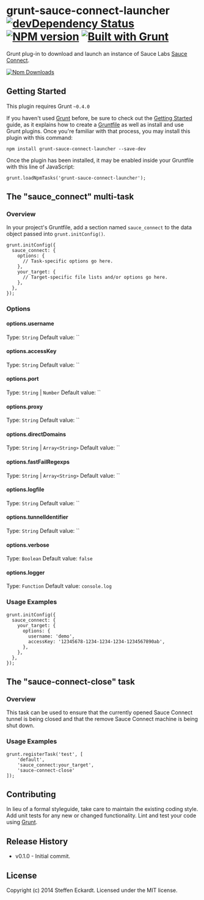 # grunt-sauce-connect-launcher [![devDependency Status](https://david-dm.org/seckardt/grunt-sauce-connect-launcher/dev-status.png)](https://david-dm.org/seckardt/grunt-sauce-connect-launcher#info=devDependencies) [![NPM version](https://badge.fury.io/js/grunt-sauce-connect-launcher.png)](http://badge.fury.io/js/grunt-sauce-connect-launcher) [![Built with Grunt](https://cdn.gruntjs.com/builtwith.png)](http://gruntjs.com/)

Grunt plug-in to download and launch an instance of Sauce Labs [Sauce Connect](https://saucelabs.com/docs/sauce-connect).

[![Npm Downloads](https://nodei.co/npm/grunt-sauce-connect-launcher.png?downloads=true&stars=true)](https://nodei.co/npm/grunt-sauce-connect-launcher.png?downloads=true&stars=true)

## Getting Started

This plugin requires Grunt `~0.4.0`

If you haven't used [Grunt](http://gruntjs.com/) before, be sure to check out the [Getting Started](http://gruntjs.com/getting-started) guide, as it explains how to create a [Gruntfile](http://gruntjs.com/sample-gruntfile) as well as install and use Grunt plugins. Once you're familiar with that process, you may install this plugin with this command:

	npm install grunt-sauce-connect-launcher --save-dev

Once the plugin has been installed, it may be enabled inside your Gruntfile with this line of JavaScript:

	grunt.loadNpmTasks('grunt-sauce-connect-launcher');

## The "sauce_connect" multi-task

### Overview

In your project's Gruntfile, add a section named `sauce_connect` to the data object passed into `grunt.initConfig()`.

	grunt.initConfig({
	  sauce_connect: {
	    options: {
	      // Task-specific options go here.
	    },
	    your_target: {
	      // Target-specific file lists and/or options go here.
	    },
	  },
	});

### Options

#### options.username

Type: `String`
Default value: ``

#### options.accessKey

Type: `String`
Default value: ``

#### options.port

Type: `String` | `Number`
Default value: ``

#### options.proxy

Type: `String`
Default value: ``

#### options.directDomains

Type: `String` | `Array<String>`
Default value: ``

#### options.fastFailRegexps

Type: `String` | `Array<String>`
Default value: ``

#### options.logfile

Type: `String`
Default value: ``

#### options.tunnelIdentifier

Type: `String`
Default value: ``

#### options.verbose

Type: `Boolean`
Default value: `false`

#### options.logger

Type: `Function`
Default value: `console.log`

### Usage Examples

	grunt.initConfig({
	  sauce_connect: {
	    your_target: {
	      options: {
	        username: 'demo',
	        accessKey: '12345678-1234-1234-1234-1234567890ab',
	      },
	    },
	  },
	});

## The "sauce-connect-close" task

### Overview

This task can be used to ensure that the currently opened Sauce Connect tunnel is being closed and that the remove Sauce Connect machine is being shut down.

### Usage Examples

	grunt.registerTask('test', [
        'default',
        'sauce_connect:your_target',
        'sauce-connect-close'
    ]);

## Contributing

In lieu of a formal styleguide, take care to maintain the existing coding style. Add unit tests for any new or changed functionality. Lint and test your code using [Grunt](http://gruntjs.com/).

## Release History

* v0.1.0 - Initial commit.

## License

Copyright (c) 2014 Steffen Eckardt. Licensed under the MIT license.
